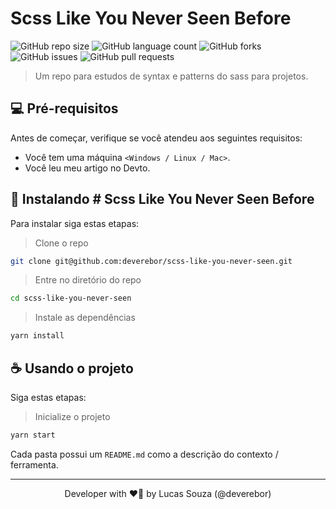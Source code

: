 # Scss Like You Never Seen Before

![GitHub repo size](https://https://img.shields.io/github/repo-size/deverebor/scss-like-you-never-seen/?style=for-the-badge)
![GitHub language count](https://img.shields.io/github/languages/count/deverebor/scss-like-you-never-seen/?style=for-the-badge)
![GitHub forks](https://img.shields.io/github/forks/deverebor/scss-like-you-never-seen/?style=for-the-badge)
![GitHub issues](https://img.shields.io/github/issues/deverebor/scss-like-you-never-seen/?style=for-the-badge)
![GitHub pull requests](https://img.shields.io/github/issues-pr/deverebor/scss-like-you-never-seen/?style=for-the-badge)

> Um repo para estudos de syntax e patterns do sass para projetos.

## 💻 Pré-requisitos

Antes de começar, verifique se você atendeu aos seguintes requisitos:

* Você tem uma máquina `<Windows / Linux / Mac>`.
* Você leu meu artigo no Devto.

## 🚀 Instalando # Scss Like You Never Seen Before

Para instalar siga estas etapas:

> Clone o repo

```zsh
git clone git@github.com:deverebor/scss-like-you-never-seen.git
```

> Entre no diretório do repo

```zsh
cd scss-like-you-never-seen
```

> Instale as dependências

```zsh
yarn install
```

## ☕ Usando o projeto

Siga estas etapas:

> Inicialize o projeto

```zsh
yarn start
```

Cada pasta possui um `README.md` como a descrição do contexto / ferramenta.

---

<p align='center'>
  Developer with ❤️‍🔥 by Lucas Souza (@deverebor)
</p>
